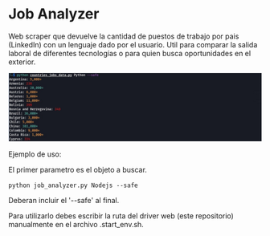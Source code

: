 # Job Analyzer
Web scraper que devuelve la cantidad de puestos de trabajo por pais (LinkedIn) con un lenguaje dado por el usuario.
Util para comparar la salida laboral de diferentes tecnologías o para quien busca oportunidades en el exterior.

![alt text](https://github.com/NicolasMuras/job_analyzer/blob/main/banner.jpg?raw=true)

Ejemplo de uso:

El primer parametro es el objeto a buscar.

<pre><code>python job_analyzer.py Nodejs --safe
</code></pre>

Deberan incluir el '--safe' al final.

Para utilizarlo debes escribir la ruta del driver web (este repositorio) manualmente en el archivo .start_env.sh.
